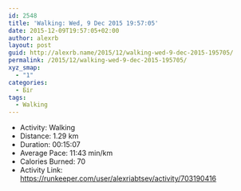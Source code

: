 ```yaml
---
id: 2548
title: 'Walking: Wed, 9 Dec 2015 19:57:05'
date: 2015-12-09T19:57:05+02:00
author: alexrb
layout: post
guid: http://alexrb.name/2015/12/walking-wed-9-dec-2015-195705/
permalink: /2015/12/walking-wed-9-dec-2015-195705/
xyz_smap:
  - "1"
categories:
  - Біг
tags:
  - Walking
---
```

<ul class="rk-list">
  <li class="rk-activity">
    Activity: Walking
  </li>
  <li class="rk-distance">
    Distance: 1.29 km
  </li>
  <li class="rk-duration">
    Duration: 00:15:07
  </li>
  <li class="rk-avg-pace">
    Average Pace: 11:43 min/km
  </li>
  <li class="rk-calories">
    Calories Burned: 70
  </li>
  <li class="rk-activity-link">
    Activity Link: <a href="https://runkeeper.com/user/alexriabtsev/activity/703190416">https://runkeeper.com/user/alexriabtsev/activity/703190416</a>
  </li>
</ul>